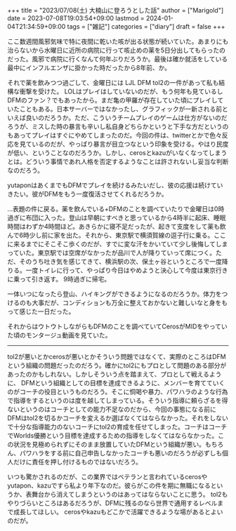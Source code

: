 +++
title = "2023/07/08(土) 大楠山に登ろうとした話"
author = ["Marigold"]
date = 2023-07-08T19:03:54+09:00
lastmod = 2024-01-04T21:34:59+09:00
tags = ["雑記"]
categories = ["diary"]
draft = false
+++

ここ数週間風邪気味で特に夜間に乾いた咳が出る状態が続いていた。あまりにも治らないから水曜日に近所の病院に行って咳止めの薬を5日分出してもらったのだった。風邪で病院に行くなんて何年ぶりだろうか。最後は確か就活をしている最中にインフルエンザに掛かった時だったから8年前、か。

それで薬を飲みつつ過ごして、金曜日には LJL DFM tol2の一件があって私も結構な衝撃を受けた。
LOLはプレイはしていないのだが、もう何年も見ているしDFMのファン？でもあったから。まだ亀の甲羅が存在していた頃にプレイしていたこともある。日本サーバーではなかったし、グラフィックが一新される前といえば良いのだろうか。ただ、こういうチームプレイのゲームは仕方がないのだろうが、ミスした時の暴言も辛いし私自身どちらかというと下手な方だというのもあってプレイはすぐにやめてしまったのだ。今回の件は、twitterとかで色々反応を見ているのだが、やっぱり暴言が目立つなという印象を受ける。やはり民度が低い、ということなのだろうか。しかし、cerosとkazuがいなくなってしまうとは。どういう事情であれ人格を否定するようなことは許されないし妥当な判断なのだろう。

yutaponはあくまでもDFMでプレイを続けるみたいだし、彼の応援は続けていきたい。彼がDFMをもう一度復活させてくれるだろうか。

...表題の件に戻る。薬を飲んでいる+DFMのことを調べていたりで金曜日は0時過ぎに布団に入った。登山は早朝にすべきと思っているから4時半に起床、睡眠時間はわずか4時間ほど。あきらかに寝不足だったが、起きて支度をして薬も飲んで6時少し前に家を出た。それから、東京駅で横須賀線の逗子行に乗る。ここに来るまでにそこそこ歩くのだが、すでに変な汗をかいていて少し後悔してしまっていた。東京駅では空席がなかったが品川で人が降りていって席につく。ただ、そのうち吐き気を感じてきて、横浜駅の次、保土ヶ谷というところで一度降りる。一度トイレに行って、やっぱり今日はやめようと決心して今度は東京行きに乗って引き返す。
9時過ぎに帰宅。

一体いつになったら登山、ハイキングができるようになるのだろうか。体力をつけるのも大事だが、コンディションも万全に整えておかないと難しいなと身をもって感じた一日だった。

それからはウトウトしながらもDFMのことを調べていてCerosがMIDをやっていた頃のモンタージュ動画を見ていた。

---

tol2が悪いとかcerosが悪いとかそういう問題ではなくて、実際のところはDFMという組織の問題だったのだろう。確かにtol2にもプロとして問題のある部分があったのかもしれない。しかしそういう点を踏まえて、プロとして戦えるように、
DFMという組織としての目標を達成できるように、メンバーを育てていくのがコーチの役目というものだろう。そこに恫喝や暴力、パワハラのような行為で指導をするというのは度を越してしまっている。そういう指導に頼らざるを得ないというのはコーチとしての能力不足なのだから、今回の事態になる前にDFMはtol2を切るかコーチを変えるか選ばなくてはならなかった。それをしないで十分な指導能力のないコーチにtol2の育成を任せてしまった。コーチはコーチでWorlds優勝という目標を達成するための指導をしなくてはならなかった。この状況を見極められずにそのまま放置していたDFMという組織が悪い。もちろん、パワハラをする前に自己申告しなかったコーチも悪いのだろうが必ずしも個人だけに責任を押し付けるものではないだろう。

いつも驚かされるのだが、この業界ではベテランと言われているcerosやyutapon、kazuですら私より年下なのだ。彼らがこの件を期に無職になるというか、表舞台から消えてしまうというのはあってはならないことに思う。
tol2もやりづらいところはあるだろうが、DFMに残るのなら世界で通用するレベルまで成長してほしい。
cerosやkazuもどこかで活躍できるような場があるとよいのだが。
